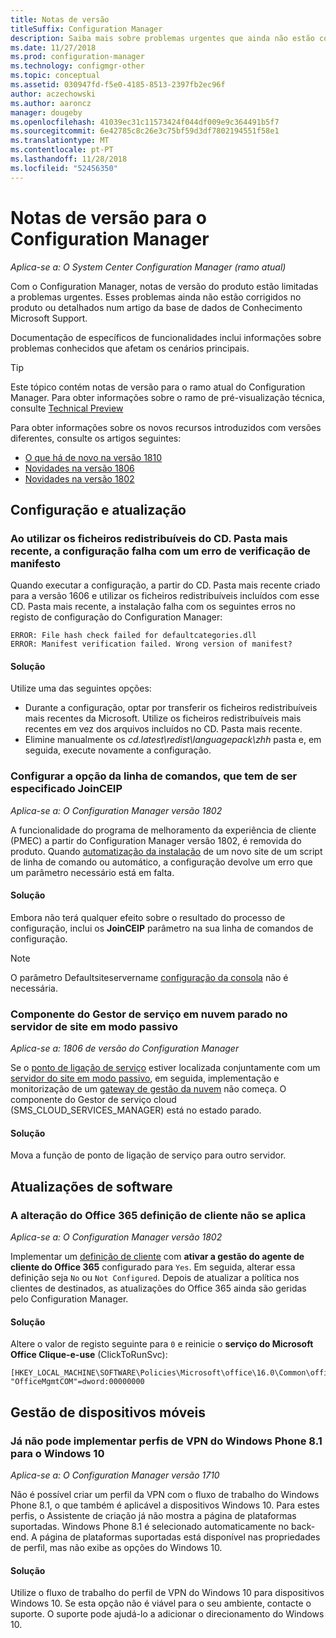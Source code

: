 ```yaml
---
title: Notas de versão
titleSuffix: Configuration Manager
description: Saiba mais sobre problemas urgentes que ainda não estão corrigidos no produto ou abordados num artigo da base de dados de conhecimento Support da Microsoft.
ms.date: 11/27/2018
ms.prod: configuration-manager
ms.technology: configmgr-other
ms.topic: conceptual
ms.assetid: 030947fd-f5e0-4185-8513-2397fb2ec96f
author: aczechowski
ms.author: aaroncz
manager: dougeby
ms.openlocfilehash: 41039ec31c11573424f044df009e9c364491b5f7
ms.sourcegitcommit: 6e42785c8c26e3c75bf59d3df7802194551f58e1
ms.translationtype: MT
ms.contentlocale: pt-PT
ms.lasthandoff: 11/28/2018
ms.locfileid: "52456350"
---
```

# <a name="release-notes-for-configuration-manager"></a>Notas de versão para o Configuration Manager

*Aplica-se a: O System Center Configuration Manager (ramo atual)*

Com o Configuration Manager, notas de versão do produto estão limitadas a problemas urgentes. Esses problemas ainda não estão corrigidos no produto ou detalhados num artigo da base de dados de Conhecimento Microsoft Support.  

Documentação de específicos de funcionalidades inclui informações sobre problemas conhecidos que afetam os cenários principais.  

> [!TIP]  
>  Este tópico contém notas de versão para o ramo atual do Configuration Manager. Para obter informações sobre o ramo de pré-visualização técnica, consulte [Technical Preview](/sccm/core/get-started/technical-preview)  

Para obter informações sobre os novos recursos introduzidos com versões diferentes, consulte os artigos seguintes:
- [O que há de novo na versão 1810](/sccm/core/plan-design/changes/whats-new-in-version-1810)
- [Novidades na versão 1806](/sccm/core/plan-design/changes/whats-new-in-version-1806)  
- [Novidades na versão 1802](/sccm/core/plan-design/changes/whats-new-in-version-1802)



## <a name="setup-and-upgrade"></a>Configuração e atualização  


### <a name="when-using-redistributable-files-from-the-cdlatest-folder-setup-fails-with-a-manifest-verification-error"></a>Ao utilizar os ficheiros redistribuíveis do CD. Pasta mais recente, a configuração falha com um erro de verificação de manifesto
<!-- 510080, 490569  -->

Quando executar a configuração, a partir do CD. Pasta mais recente criado para a versão 1606 e utilizar os ficheiros redistribuíveis incluídos com esse CD. Pasta mais recente, a instalação falha com os seguintes erros no registo de configuração do Configuration Manager:

  `ERROR: File hash check failed for defaultcategories.dll`  
  `ERROR: Manifest verification failed. Wrong version of manifest?`

#### <a name="workaround"></a>Solução
Utilize uma das seguintes opções:
 - Durante a configuração, optar por transferir os ficheiros redistribuíveis mais recentes da Microsoft. Utilize os ficheiros redistribuíveis mais recentes em vez dos arquivos incluídos no CD. Pasta mais recente.
 - Elimine manualmente os *cd.latest\redist\languagepack\zhh* pasta e, em seguida, execute novamente a configuração.


### <a name="setup-command-line-option-joinceip-must-be-specified"></a>Configurar a opção da linha de comandos, que tem de ser especificado JoinCEIP
<!--510806-->
*Aplica-se a: O Configuration Manager versão 1802*

A funcionalidade do programa de melhoramento da experiência de cliente (PMEC) a partir do Configuration Manager versão 1802, é removida do produto. Quando [automatização da instalação](/sccm/core/servers/deploy/install/command-line-options-for-setup) de um novo site de um script de linha de comando ou automático, a configuração devolve um erro que um parâmetro necessário está em falta. 

#### <a name="workaround"></a>Solução
Embora não terá qualquer efeito sobre o resultado do processo de configuração, inclui os **JoinCEIP** parâmetro na sua linha de comandos de configuração.

 > [!Note]  
 > O parâmetro Defaultsiteservername [configuração da consola](/sccm/core/servers/deploy/install/install-consoles) não é necessária.


### <a name="cloud-service-manager-component-stopped-on-site-server-in-passive-mode"></a>Componente do Gestor de serviço em nuvem parado no servidor de site em modo passivo
<!--VSO 2858826, SCCMDocs issue 772-->
*Aplica-se a: 1806 de versão do Configuration Manager*

Se o [ponto de ligação de serviço](/sccm/core/servers/deploy/configure/about-the-service-connection-point) estiver localizada conjuntamente com um [servidor do site em modo passivo](/sccm/core/servers/deploy/configure/site-server-high-availability), em seguida, implementação e monitorização de um [gateway de gestão da nuvem](/sccm/core/clients/manage/cmg/plan-cloud-management-gateway) não começa. O componente do Gestor de serviço cloud (SMS_CLOUD_SERVICES_MANAGER) está no estado parado.

#### <a name="workaround"></a>Solução
Mova a função de ponto de ligação de serviço para outro servidor.



<!-- ## Backup and recovery  -->


<!--## Client deployment and upgrade-->



<!-- ## Operating system deployment  -->



## <a name="software-updates"></a>Atualizações de software

### <a name="changing-office-365-client-setting-doesnt-apply"></a>A alteração do Office 365 definição de cliente não se aplica 
<!--511551-->
*Aplica-se a: O Configuration Manager versão 1802*  

Implementar um [definição de cliente](/sccm/core/clients/deploy/about-client-settings#enable-management-of-the-office-365-client-agent) com **ativar a gestão do agente de cliente do Office 365** configurado para `Yes`. Em seguida, alterar essa definição seja `No` ou `Not Configured`. Depois de atualizar a política nos clientes de destinados, as atualizações do Office 365 ainda são geridas pelo Configuration Manager. 

#### <a name="workaround"></a>Solução
Altere o valor de registo seguinte para `0` e reinicie o **serviço do Microsoft Office Clique-e-use** (ClickToRunSvc):

```
[HKEY_LOCAL_MACHINE\SOFTWARE\Policies\Microsoft\office\16.0\Common\officeupdate]
"OfficeMgmtCOM"=dword:00000000
```



## <a name="mobile-device-management"></a>Gestão de dispositivos móveis  

### <a name="you-can-no-longer-deploy-windows-phone-81-vpn-profiles-to-windows-10"></a>Já não pode implementar perfis de VPN do Windows Phone 8.1 para o Windows 10
<!-- 503274  -->
*Aplica-se a: O Configuration Manager versão 1710*

Não é possível criar um perfil da VPN com o fluxo de trabalho do Windows Phone 8.1, o que também é aplicável a dispositivos Windows 10. Para estes perfis, o Assistente de criação já não mostra a página de plataformas suportadas. Windows Phone 8.1 é selecionado automaticamente no back-end. A página de plataformas suportadas está disponível nas propriedades de perfil, mas não exibe as opções do Windows 10.

#### <a name="workaround"></a>Solução
 Utilize o fluxo de trabalho do perfil de VPN do Windows 10 para dispositivos Windows 10. Se esta opção não é viável para o seu ambiente, contacte o suporte. O suporte pode ajudá-lo a adicionar o direcionamento do Windows 10.



<!-- ## Reports and monitoring    -->
<!-- ## Conditional access   -->
<!-- ## Endpoint Protection -->
